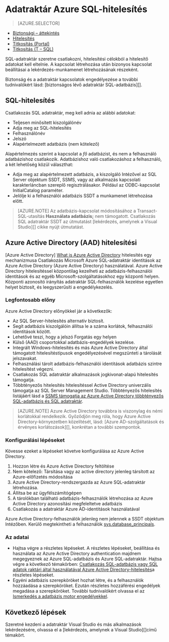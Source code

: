 <properties
   pageTitle="Az SQL Azure-adatraktár hitelesítés |} Microsoft Azure"
   description="Azure SQL-adatraktár Azure Active Directory (AAD) és az SQL Server hitelesítést."
   services="sql-data-warehouse"
   documentationCenter=""
   authors="byham"
   manager="barbkess"
   editor=""
   tags=""/>

<tags
   ms.service="sql-data-warehouse"
   ms.devlang="na"
   ms.topic="article"
   ms.tgt_pltfrm="na"
   ms.workload="data-management"
   ms.date="09/24/2016"
   ms.author="rickbyh;barbkess;sonyama"/>

# <a name="authentication-to-azure-sql-data-warehouse"></a>Adatraktár Azure SQL-hitelesítés

> [AZURE.SELECTOR]
- [Biztonsági – áttekintés](sql-data-warehouse-overview-manage-security.md)
- [Hitelesítés](sql-data-warehouse-authentication.md)
- [Titkosítás (Portal)](sql-data-warehouse-encryption-tde.md)
- [Titkosítás (T – SQL)](sql-data-warehouse-encryption-tde-tsql.md)

SQL-adatraktár szeretne csatlakozni, hitelesítési célokból a hitelesítő adatokat kell eltelnie. A kapcsolat létrehozása után bizonyos kapcsolat beállításai a lekérdezés-munkamenet létrehozásának részeként.  

Biztonság és a adatraktár kapcsolatok engedélyezése a további tudnivalókért lásd: [biztonságos lévő adatraktár SQL-adatbázis][].

## <a name="sql-authentication"></a>SQL-hitelesítés
Csatlakozás SQL adatraktár, meg kell adnia az alábbi adatokat:

- Teljesen minősített kiszolgálónév
- Adja meg az SQL-hitelesítés
- Felhasználónév
- Jelszó
- Alapértelmezett adatbázis (nem kötelező)

Alapértelmezés szerint a kapcsolat a *fő* adatbázist, és nem a felhasználó adatbázishoz csatlakozik. Adatbázishoz való csatlakozáshoz a felhasználó, a két lehetőség közül választhat:

- Adja meg az alapértelmezett adatbázis, a kiszolgáló Intézővel az SQL Server objektum SSDT, SSMS, vagy az alkalmazás kapcsolati karakterláncban szereplő regisztrálásakor. Például az ODBC-kapcsolat InitialCatalog paraméter.
- Jelölje ki a felhasználói adatbázis SSDT a munkamenet létrehozása előtt.

> [AZURE.NOTE] Az adatbázis-kapcsolat módosításához a Transact-SQL-utasítás **Használata adatbázis;** nem támogatott. Csatlakozás SQL adatraktár SSDT az útmutatást [lekérdezés, amelynek a Visual Studio][] cikke nyújt útmutatást.

## <a name="azure-active-directory-aad-authentication"></a>Azure Active Directory (AAD) hitelesítési

[Azure Active Directory] [ What is Azure Active Directory] hitelesítés egy mechanizmusa Csatlakozás Microsoft Azure SQL-adatraktár identitások az Azure Active Directory (Azure Active Directory) használatával. Azure Active Directory hitelesítéssel központilag kezelheti az adatbázis-felhasználói identitások és az egyéb Microsoft-szolgáltatásokhoz egy központi helyen. Központi azonosító irányítás adatraktár SQL-felhasználók kezelése egyetlen helyet biztosít, és leegyszerűsíti a engedélykezelés. 

### <a name="benefits"></a>Legfontosabb előny

Azure Active Directory előnyökkel jár a következők:

- Az SQL Server-hitelesítés alternatív biztosít.
- Segít adatbázis kiszolgálóin állítsa le a száma korlátok, felhasználói identitások között.
- Lehetővé teszi, hogy a jelszó Forgatás egy helyen
- Külső (AAD) csoportokkal adatbázis-engedélyek kezelése.
- Integrált Windows-hitelesítés és más Azure Active Directory által támogatott hitelesítéstípusok engedélyezésével megszünteti a tárolását jelszavakat.
- Felhasználási tárolt adatbázis-felhasználói identitások adatbázis szintre hitelesítést végezni.
- Csatlakozás SQL adatraktár alkalmazások jogkivonat-alapú hitelesítés támogatja.
- Többtényezős hitelesítés hitelesítéssel Active Directory univerzális támogatja az SQL Server Management Studio. Többtényezős hitelesítés listájáért lásd a [SSMS támogatja az Azure Active Directory többtényezős SQL-adatbázis és SQL adatraktár](../sql-database/sql-database-ssms-mfa-authentication.md).

> [AZURE.NOTE] Azure Active Directory továbbra is viszonylag és némi korlátokkal rendelkezik. Győződjön meg róla, hogy Azure Active Directory-környezetben közelítését, lásd: [Azure AD-szolgáltatások és érvényes korlátozások][], konkrétan a további szempontok.

### <a name="configuration-steps"></a>Konfigurálási lépéseket

Kövesse ezeket a lépéseket követve konfigurálása az Azure Active Directory.

1. Hozzon létre és Azure Active Directory feltöltése
2. Nem kötelező: Társítása vagy az active directory jelenleg társított az Azure-előfizetés módosítása
3. Azure Active Directory-rendszergazda az Azure SQL-adatraktár létrehozása.
4. Állítsa be az ügyfélszámítógépen
5. A tárolókban található adatbázis-felhasználók létrehozása az Azure Active Directory azonosítási megfeleltetve adatbázis
6. Csatlakozás a adatraktár Azure AD-identitások használatával

Azure Active Directory-felhasználók jelenleg nem jelennek a SSDT objektum Intézőben. Kerülő megtekintheti a felhasználók [sys.database_principals](https://msdn.microsoft.com/library/ms187328.aspx).
  
### <a name="find-the-details"></a>Az adatai
- Hajtsa végre a részletes lépéseket. A részletes lépéseket, beállítása és használata az Azure Active Directory authentication majdnem megegyeznek az Azure SQL-adatbázis és Azure SQL-adatraktár. Hajtsa végre a következő témakörben: [Csatlakozás SQL-adatbázis vagy SQL adatok raktári által használatával Azure Active Directory-hitelesítés](../sql-database/sql-database-aad-authentication.md)a részletes lépéseket.
- Egyéni adatbázis szerepköröket hozhat létre, és a felhasználók hozzáadása a szerepköröket. Ezután részletes hozzáférési engedélyek megadása a szerepköröket. További tudnivalókért olvassa el az [Ismerkedés a adatbázis motor engedélyekkel](https://msdn.microsoft.com/library/mt667986.aspx).

## <a name="next-steps"></a>Következő lépések

Szeretné kezdeni a adatraktár Visual Studio és más alkalmazások lekérdezésére, olvassa el a [lekérdezés, amelynek a Visual Studio][]című témakört.

<!-- Article references -->
[Az SQL adatraktár az adatbázis védelmét]: ./sql-data-warehouse-overview-manage-security.md
[A Visual Studio lekérdezés]: ./sql-data-warehouse-query-visual-studio.md
[What is Azure Active Directory]: ../active-directory/active-directory-whatis.md
[Azure Active Directory-szolgáltatások és érvényes korlátozások]: ../sql-database/sql-database-aad-authentication.md#azure-ad-features-and-limitations
